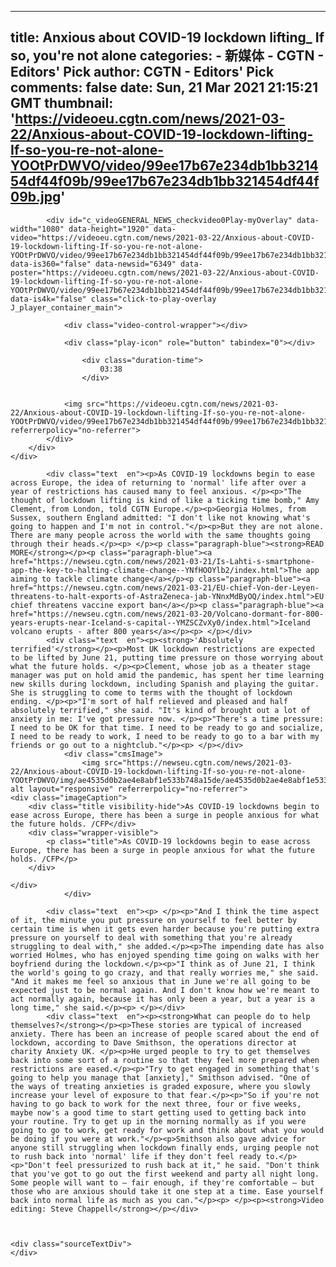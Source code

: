 
---
title: Anxious about COVID-19 lockdown lifting_ If so, you're not alone
categories: 
    - 新媒体
    - CGTN - Editors' Pick
author: CGTN - Editors' Pick
comments: false
date: Sun, 21 Mar 2021 21:15:21 GMT
thumbnail: 'https://videoeu.cgtn.com/news/2021-03-22/Anxious-about-COVID-19-lockdown-lifting-If-so-you-re-not-alone-YOOtPrDWVO/video/99ee17b67e234db1bb321454df44f09b/99ee17b67e234db1bb321454df44f09b.jpg'
---

<div>   
<div class="cmsVideo cg-pic-big3 ng-short-video">
                
<div class="cg-video-wrapper ">
    <div class="cg-player-container J_player_container" data-width="1080" data-height="1920" data-ratio="1080:1920" data-news-id="6349" data-video="https://videoeu.cgtn.com/news/2021-03-22/Anxious-about-COVID-19-lockdown-lifting-If-so-you-re-not-alone-YOOtPrDWVO/video/99ee17b67e234db1bb321454df44f09b/99ee17b67e234db1bb321454df44f09b.m3u8" data-is360="false" data-is4k="false" data-poster="https://videoeu.cgtn.com/news/2021-03-22/Anxious-about-COVID-19-lockdown-lifting-If-so-you-re-not-alone-YOOtPrDWVO/video/99ee17b67e234db1bb321454df44f09b/99ee17b67e234db1bb321454df44f09b.jpg" data-title="Anxious about COVID-19 lockdown lifting? If so, you're not alone" data-origin="web_list">
        <div class="cg-player-position">
            <div id="c_videoGENERAL_NEWS_checkvideo0Play" class="cg-video-main" data-video="https://videoeu.cgtn.com/news/2021-03-22/Anxious-about-COVID-19-lockdown-lifting-If-so-you-re-not-alone-YOOtPrDWVO/video/99ee17b67e234db1bb321454df44f09b/99ee17b67e234db1bb321454df44f09b.m3u8" data-is360="false" data-poster="https://videoeu.cgtn.com/news/2021-03-22/Anxious-about-COVID-19-lockdown-lifting-If-so-you-re-not-alone-YOOtPrDWVO/video/99ee17b67e234db1bb321454df44f09b/99ee17b67e234db1bb321454df44f09b.jpg"></div>

            <div id="c_videoGENERAL_NEWS_checkvideo0Play-myOverlay" data-width="1080" data-height="1920" data-video="https://videoeu.cgtn.com/news/2021-03-22/Anxious-about-COVID-19-lockdown-lifting-If-so-you-re-not-alone-YOOtPrDWVO/video/99ee17b67e234db1bb321454df44f09b/99ee17b67e234db1bb321454df44f09b.m3u8" data-is360="false" data-newsid="6349" data-poster="https://videoeu.cgtn.com/news/2021-03-22/Anxious-about-COVID-19-lockdown-lifting-If-so-you-re-not-alone-YOOtPrDWVO/video/99ee17b67e234db1bb321454df44f09b/99ee17b67e234db1bb321454df44f09b.jpg" data-is4k="false" class="click-to-play-overlay J_player_container_main">

                <div class="video-control-wrapper"></div>

                <div class="play-icon" role="button" tabindex="0"></div>

                    <div class="duration-time">
                        03:38
                    </div>


                <img src="https://videoeu.cgtn.com/news/2021-03-22/Anxious-about-COVID-19-lockdown-lifting-If-so-you-re-not-alone-YOOtPrDWVO/video/99ee17b67e234db1bb321454df44f09b/99ee17b67e234db1bb321454df44f09b.jpg" referrerpolicy="no-referrer">
            </div>
        </div>
    </div>
</div>
            </div>

            <div class="text  en"><p>As COVID-19 lockdowns begin to ease across Europe, the idea of returning to 'normal' life after over a year of restrictions has caused many to feel anxious. </p><p>"The thought of lockdown lifting is kind of like a ticking time bomb," Amy Clement, from London, told CGTN Europe.</p><p>Georgia Holmes, from Sussex, southern England admitted: "I don't like not knowing what's going to happen and I'm not in control."</p><p>But they are not alone. There are many people across the world with the same thoughts going through their heads.</p><p> </p><p class="paragraph-blue"><strong>READ MORE</strong></p><p class="paragraph-blue"><a href="https://newseu.cgtn.com/news/2021-03-21/Is-Lahti-s-smartphone-app-the-key-to-halting-climate-change--YNfHOOYlb2/index.html">The app aiming to tackle climate change</a></p><p class="paragraph-blue"><a href="https://newseu.cgtn.com/news/2021-03-21/EU-chief-Von-der-Leyen-threatens-to-halt-exports-of-AstraZeneca-jab-YNnxMdByOQ/index.html">EU chief threatens vaccine export ban</a></p><p class="paragraph-blue"><a href="https://newseu.cgtn.com/news/2021-03-20/Volcano-dormant-for-800-years-erupts-near-Iceland-s-capital--YMZSCZvXy0/index.html">Iceland volcano erupts - after 800 years</a></p><p> </p></div>
            <div class="text  en"><p><strong>'Absolutely terrified'</strong></p><p>Most UK lockdown restrictions are expected to be lifted by June 21, putting time pressure on those worrying about what the future holds. </p><p>Clement, whose job as a theater stage manager was put on hold amid the pandemic, has spent her time learning new skills during lockdown, including Spanish and playing the guitar. She is struggling to come to terms with the thought of lockdown ending. </p><p>"I'm sort of half relieved and pleased and half absolutely terrified," she said. "It's kind of brought out a lot of anxiety in me: I've got pressure now. </p><p>"There's a time pressure: I need to be OK for that time. I need to be ready to go and socialize, I need to be ready to work, I need to be ready to go to a bar with my friends or go out to a nightclub."</p><p> </p></div>
                <div class="cmsImage">
                    <img src="https://newseu.cgtn.com/news/2021-03-22/Anxious-about-COVID-19-lockdown-lifting-If-so-you-re-not-alone-YOOtPrDWVO/img/ae4535d0b2ae4e8abf1e533b748a15de/ae4535d0b2ae4e8abf1e533b748a15de.png" alt layout="responsive" referrerpolicy="no-referrer">
    <div class="imageCaption">
        <div class="title visibility-hide">As COVID-19 lockdowns begin to ease across Europe, there has been a surge in people anxious for what the future holds. /CFP</div>
        <div class="wrapper-visible">
            <p class="title">As COVID-19 lockdowns begin to ease across Europe, there has been a surge in people anxious for what the future holds. /CFP</p>
        </div>

    </div>
                </div>

            <div class="text  en"><p> </p><p>"And I think the time aspect of it, the minute you put pressure on yourself to feel better by certain time is when it gets even harder because you're putting extra pressure on yourself to deal with something that you're already struggling to deal with," she added.</p><p>The impending date has also worried Holmes, who has enjoyed spending time going on walks with her boyfriend during the lockdown.</p><p>"I think as of June 21, I think the world's going to go crazy, and that really worries me," she said. "And it makes me feel so anxious that in June we're all going to be expected just to be normal again. And I don't know how we're meant to act normally again, because it has only been a year, but a year is a long time," she said.</p><p> </p></div>
            <div class="text  en"><p><strong>What can people do to help themselves?</strong></p><p>These stories are typical of increased anxiety. There has been an increase of people scared about the end of lockdown, according to Dave Smithson, the operations director at charity Anxiety UK. </p><p>He urged people to try to get themselves back into some sort of a routine so that they feel more prepared when restrictions are eased.</p><p>"Try to get engaged in something that's going to help you manage that [anxiety]," Smithson advised. "One of the ways of treating anxieties is graded exposure, where you slowly increase your level of exposure to that fear.</p><p>"So if you're not having to go back to work for the next three, four or five weeks, maybe now's a good time to start getting used to getting back into your routine. Try to get up in the morning normally as if you were going to go to work, get ready for work and think about what you would be doing if you were at work."</p><p>Smithson also gave advice for anyone still struggling when lockdown finally ends, urging people not to rush back into 'normal' life if they don't feel ready to.</p><p>"Don't feel pressurized to rush back at it," he said. "Don't think that you've got to go out the first weekend and party all night long. Some people will want to – fair enough, if they're comfortable – but those who are anxious should take it one step at a time. Ease yourself back into normal life as much as you can."</p><p> </p><p><strong>Video editing: Steve Chappell</strong></p></div>



    <div class="sourceTextDiv">
    </div>
  
</div>
            